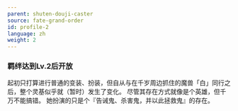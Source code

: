```yaml
---
parent: shuten-douji-caster
source: fate-grand-order
id: profile-2
language: zh
weight: 2
---
```


### 羁绊达到Lv.2后开放

起初只打算进行普通的变装、扮装，但自从与在千岁周边抓住的魔兽「白」同行之后，整个灵基似乎就（暂时）发生了变化。
尽管其存在方式就像是个英雄，但千万不能搞错。
她扮演的只是个『告诫鬼、杀害鬼，并以此拯救鬼』的存在。

